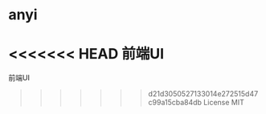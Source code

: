 # anyi
<<<<<<< HEAD
前端UI  
=======
前端UI   
>>>>>>> d21d3050527133014e272515d47c99a15cba84db
License MIT
